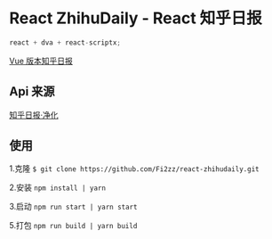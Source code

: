 # React ZhihuDaily - React 知乎日报

```javascript
react + dva + react-scriptx;
```

<a href="https://github.com/Fi2zz/Vue-ZhihuDaily"> Vue 版本知乎日报</a>

## Api 来源

<a href="https://github.com/Fi2zz/ZhihuDailyPurify"> 知乎日报·净化</a>

## 使用

1.克隆 `$ git clone https://github.com/Fi2zz/react-zhihudaily.git`

2.安装 `npm install | yarn`

3.启动 `npm run start | yarn start`

5.打包 `npm run build | yarn build`
